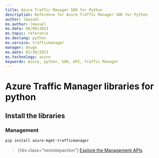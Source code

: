 ```yaml
---
title: Azure Traffic Manager SDK for Python
description: Reference for Azure Traffic Manager SDK for Python
author: lmazuel
ms.author: lmazuel
ms.data: 08/09/2023
ms.topic: reference
ms.devlang: python
ms.service: trafficmanager
manager: douge
ms.date: 03/30/2023
ms.technology: azure
keywords: Azure, python, SDK, API, Traffic Manager
---
```

# Azure Traffic Manager libraries for python

## Install the libraries

### Management

```bash
pip install azure-mgmt-trafficmanager
```

> [!div class="nextstepaction"]
> [Explore the Management APIs](/python/api/overview/azure/trafficmanager/management)